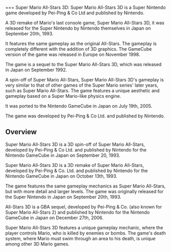 
===
Super Mario All-Stars 3D: Super Mario All-Stars 3D is a Super Nintendo game developed by Pei-Ping & Co Ltd and published by Nintendo.

A 3D remake of Mario's last console game, Super Mario All-Stars 3D, it was released for the Super Nintendo by Nintendo themselves in Japan on September 20th, 1993.

It features the same gameplay as the original All-Stars. The gameplay is completely different with the addition of 3D graphics. The GameCube version of the game was released in Europe on November 1998.

The game is a sequel to the Super Mario All-Stars 3D, which was released in Japan on September 1992.

A spin-off of Super Mario All-Stars, Super Mario All-Stars 3D's gameplay is very similar to that of other games of the Super Mario series' later years, such as Super Mario All-Stars. The game features a unique aesthetic and gameplay based on a Super Mario-like physics engine.

It was ported to the Nintendo GameCube in Japan on July 19th, 2005.

The game was developed by Pei-Ping & Co Ltd. and published by Nintendo.

## Overview

Super Mario All-Stars 3D is a 3D spin-off of Super Mario All-Stars, developed by Pei-Ping & Co Ltd. and published by Nintendo for the Nintendo GameCube in Japan on September 20, 1993.

Super Mario All-Stars 3D is a 3D remake of Super Mario All-Stars, developed by Pei-Ping & Co. Ltd. and published by Nintendo for the Nintendo GameCube in Japan on October 13th, 1993.

The game features the same gameplay mechanics as Super Mario All-Stars, but with more detail and larger levels. The game was originally released for the Super Nintendo in Japan on September 20th, 1993.

All-Stars 3D is a GBA sequel, developed by Pei-Ping & Co. (also known for Super Mario All-Stars 2) and published by Nintendo for the Nintendo GameCube in Japan on December 27th, 2006.

Super Mario All-Stars 3D features a unique gameplay mechanic, where the player controls Mario, who is killed by enemies or bombs. The game's death system, where Mario must swim through an area to his death, is unique among other 3D Mario games.



